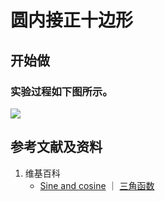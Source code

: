 # 圆内接正十边形

## 开始做

### 实验过程如下图所示。

![](/images/欧几里得几何/三角学/正弦表/圆内接正十边形/1a1.jpg)

## 参考文献及资料

1. 维基百科
	- [Sine and cosine](https://en.wikipedia.org/wiki/Sine) ｜ [三角函数](https://en.wikipedia.org/wiki/三角函数)




